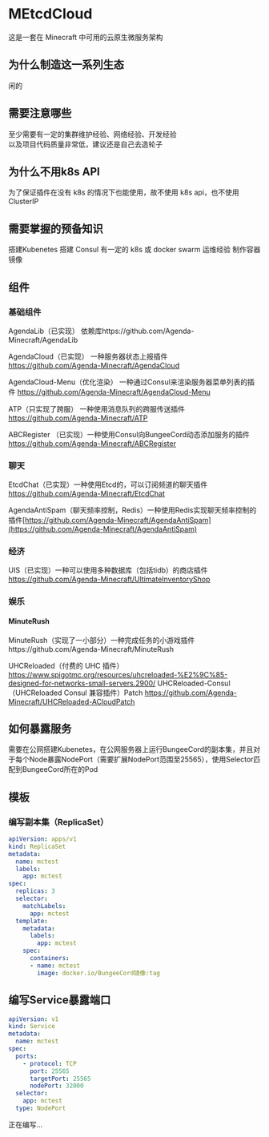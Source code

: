 # MEtcdCloud

这是一套在 Minecraft 中可用的云原生微服务架构

## 为什么制造这一系列生态

闲的

## 需要注意哪些

至少需要有一定的集群维护经验、网络经验、开发经验  
以及项目代码质量非常低，建议还是自己去造轮子

## 为什么不用k8s API

为了保证插件在没有 k8s 的情况下也能使用，故不使用 k8s api，也不使用 ClusterIP

## 需要掌握的预备知识

搭建Kubenetes 搭建 Consul 有一定的 k8s 或 docker swarm 运维经验 制作容器镜像

## 组件

### 基础组件

AgendaLib（已实现） 依赖库https://github.com/Agenda-Minecraft/AgendaLib

AgendaCloud（已实现） 一种服务器状态上报插件 https://github.com/Agenda-Minecraft/AgendaCloud

AgendaCloud-Menu（优化渲染） 一种通过Consul来渲染服务器菜单列表的插件 https://github.com/Agenda-Minecraft/AgendaCloud-Menu

ATP（只实现了跨服） 一种使用消息队列的跨服传送插件 https://github.com/Agenda-Minecraft/ATP

ABCRegister （已实现）一种使用Consul向BungeeCord动态添加服务的插件 https://github.com/Agenda-Minecraft/ABCRegister

### 聊天

EtcdChat（已实现）一种使用Etcd的，可以订阅频道的聊天插件 https://github.com/Agenda-Minecraft/EtcdChat

AgendaAntiSpam（聊天频率控制，Redis）一种使用Redis实现聊天频率控制的插件[https://github.com/Agenda-Minecraft/AgendaAntiSpam](https://github.com/Agenda-Minecraft/AgendaAntiSpam)

### 经济

UIS（已实现）一种可以使用多种数据库（包括tidb）的商店插件 https://github.com/Agenda-Minecraft/UltimateInventoryShop

### 娱乐

#### MinuteRush
MinuteRush（实现了一小部分）一种完成任务的小游戏插件https://github.com/Agenda-Minecraft/MinuteRush

UHCReloaded（付费的 UHC 插件）https://www.spigotmc.org/resources/uhcreloaded-%E2%9C%85-designed-for-networks-small-servers.2900/
UHCReloaded-Consul（UHCReloaded Consul 兼容插件）Patch https://github.com/Agenda-Minecraft/UHCReloaded-ACloudPatch

## 如何暴露服务

需要在公网搭建Kubenetes，在公网服务器上运行BungeeCord的副本集，并且对于每个Node暴露NodePort（需要扩展NodePort范围至25565），使用Selector匹配到BungeeCord所在的Pod

## 模板

### 编写副本集（ReplicaSet）

```yaml
apiVersion: apps/v1
kind: ReplicaSet
metadata:
  name: mctest
  labels:
    app: mctest
spec:
  replicas: 3
  selector:
    matchLabels:
      app: mctest
  template:
    metadata:
      labels:
        app: mctest
    spec:
      containers:
      - name: mctest
        image: docker.io/BungeeCord镜像:tag
```

## 编写Service暴露端口

```yaml
apiVersion: v1
kind: Service
metadata:
  name: mctest
spec:
  ports:
    - protocol: TCP
      port: 25565
      targetPort: 25565
      nodePort: 32000
  selector:
    app: mctest
  type: NodePort
```

正在编写…
